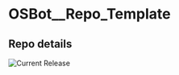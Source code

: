 # OSBot__Repo_Template

## Repo details

![Current Release](https://img.shields.io/badge/release-v0.14.3-blue)
